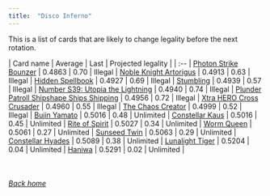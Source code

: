 ```yaml
---
title:  "Disco Inferno"
---
```


This is a list of cards that are likely to change legality before the next rotation.

| Card name | Average | Last | Projected legality |
| :-- |
[Photon Strike Bounzer](https://db.ygoprodeck.com/card/?search=Photon%20Strike%20Bounzer) | 0.4863 | 0.70 | Illegal |
[Noble Knight Artorigus](https://db.ygoprodeck.com/card/?search=Noble%20Knight%20Artorigus) | 0.4913 | 0.63 | Illegal |
[Hidden Spellbook](https://db.ygoprodeck.com/card/?search=Hidden%20Spellbook) | 0.4927 | 0.69 | Illegal |
[Stumbling](https://db.ygoprodeck.com/card/?search=Stumbling) | 0.4939 | 0.57 | Illegal |
[Number S39: Utopia the Lightning](https://db.ygoprodeck.com/card/?search=Number%20S39:%20Utopia%20the%20Lightning) | 0.4940 | 0.74 | Illegal |
[Plunder Patroll Shipshape Ships Shipping](https://db.ygoprodeck.com/card/?search=Plunder%20Patroll%20Shipshape%20Ships%20Shipping) | 0.4956 | 0.72 | Illegal |
[Xtra HERO Cross Crusader](https://db.ygoprodeck.com/card/?search=Xtra%20HERO%20Cross%20Crusader) | 0.4960 | 0.55 | Illegal |
[The Chaos Creator](https://db.ygoprodeck.com/card/?search=The%20Chaos%20Creator) | 0.4999 | 0.52 | Illegal |
[Bujin Yamato](https://db.ygoprodeck.com/card/?search=Bujin%20Yamato) | 0.5016 | 0.48 | Unlimited |
[Constellar Kaus](https://db.ygoprodeck.com/card/?search=Constellar%20Kaus) | 0.5016 | 0.45 | Unlimited |
[Rite of Spirit](https://db.ygoprodeck.com/card/?search=Rite%20of%20Spirit) | 0.5027 | 0.34 | Unlimited |
[Worm Queen](https://db.ygoprodeck.com/card/?search=Worm%20Queen) | 0.5061 | 0.27 | Unlimited |
[Sunseed Twin](https://db.ygoprodeck.com/card/?search=Sunseed%20Twin) | 0.5063 | 0.29 | Unlimited |
[Constellar Hyades](https://db.ygoprodeck.com/card/?search=Constellar%20Hyades) | 0.5089 | 0.38 | Unlimited |
[Lunalight Tiger](https://db.ygoprodeck.com/card/?search=Lunalight%20Tiger) | 0.5204 | 0.04 | Unlimited |
[Haniwa](https://db.ygoprodeck.com/card/?search=Haniwa) | 0.5291 | 0.02 | Unlimited |

<br>

###### [Back home](index)